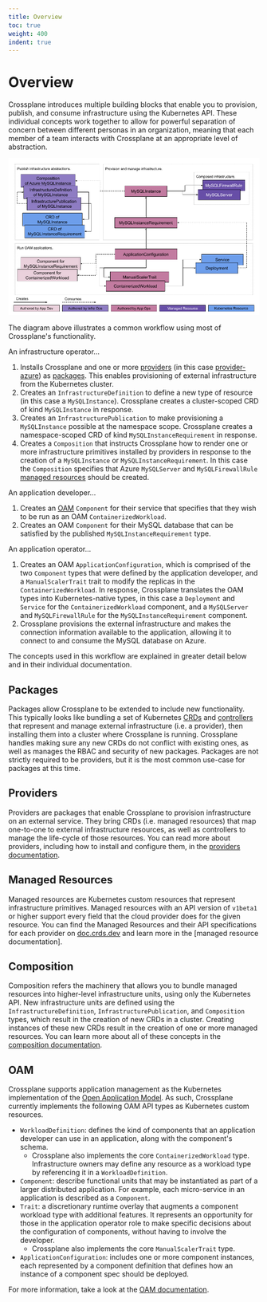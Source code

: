 ```yaml
---
title: Overview
toc: true
weight: 400
indent: true
---
```


# Overview

Crossplane introduces multiple building blocks that enable you to provision,
publish, and consume infrastructure using the Kubernetes API. These individual
concepts work together to allow for powerful separation of concern between
different personas in an organization, meaning that each member of a team
interacts with Crossplane at an appropriate level of abstraction.

![Crossplane Concepts]

The diagram above illustrates a common workflow using most of Crossplane's
functionality.

An infrastructure operator...
1. Installs Crossplane and one or more [providers] (in this case
   [provider-azure]) as [packages]. This enables provisioning of external
   infrastructure from the Kubernetes cluster.
2. Creates an `InfrastructureDefinition` to define a new type of resource (in
   this case a `MySQLInstance`). Crossplane creates a cluster-scoped CRD of kind
   `MySQLInstance` in response.
3. Creates an `InfrastructurePublication` to make provisioning a `MySQLInstance`
   possible at the namespace scope. Crossplane creates a namespace-scoped CRD of
   kind `MySQLInstanceRequirement` in response.
4. Creates a `Composition` that instructs Crossplane how to render one or more
   infrastructure primitives installed by providers in response to the creation
   of a `MySQLInstance` or `MySQLInstanceRequirement`. In this case the
   `Composition` specifies that Azure `MySQLServer` and `MySQLFirewallRule`
   [managed resources] should be created.

An application developer...
1. Creates an [OAM] `Component` for their service that specifies that they wish
   to be run as an OAM `ContainerizedWorkload`.
2. Creates an OAM `Component` for their MySQL database that can be satisfied by
   the published `MySQLInstanceRequirement` type.

An application operator...
1. Creates an OAM `ApplicationConfiguration`, which is comprised of the two
   `Component` types that were defined by the application developer, and a
   `ManualScalerTrait` trait to modify the replicas in the
   `ContainerizedWorkload`. In response, Crossplane translates the OAM types
   into Kubernetes-native types, in this case a `Deployment` and `Service` for
   the `ContainerizedWorkload` component, and a `MySQLServer` and
   `MySQLFirewallRule` for the `MySQLInstanceRequirement` component.
2. Crossplane provisions the external infrastructure and makes the connection
   information available to the application, allowing it to connect to and
   consume the MySQL database on Azure.

The concepts used in this workflow are explained in greater detail below and in
their individual documentation.

## Packages

Packages allow Crossplane to be extended to include new functionality. This
typically looks like bundling a set of Kubernetes [CRDs] and [controllers] that
represent and manage external infrastructure (i.e. a provider), then installing
them into a cluster where Crossplane is running. Crossplane handles making sure
any new CRDs do not conflict with existing ones, as well as manages the RBAC and
security of new packages. Packages are not strictly required to be providers,
but it is the most common use-case for packages at this time.

## Providers

Providers are packages that enable Crossplane to provision infrastructure on an
external service. They bring CRDs (i.e. managed resources) that map one-to-one
to external infrastructure resources, as well as controllers to manage the
life-cycle of those resources. You can read more about providers, including how
to install and configure them, in the [providers documentation].

## Managed Resources

Managed resources are Kubernetes custom resources that represent infrastructure
primitives. Managed resources with an API version of `v1beta1` or higher support
every field that the cloud provider does for the given resource. You can find
the Managed Resources and their API specifications for each provider on
[doc.crds.dev] and learn more in the [managed resource documentation]. 

## Composition

Composition refers the machinery that allows you to bundle managed resources
into higher-level infrastructure units, using only the Kubernetes API. New
infrastructure units are defined using the `InfrastructureDefinition`,
`InfrastructurePublication`, and `Composition` types, which result in the
creation of new CRDs in a cluster. Creating instances of these new CRDs result
in the creation of one or more managed resources. You can learn more about all
of these concepts in the [composition documentation].

## OAM

Crossplane supports application management as the Kubernetes implementation of
the [Open Application Model]. As such, Crossplane currently implements the
following OAM API types as Kubernetes custom resources.

* `WorkloadDefinition`: defines the kind of components that an application
  developer can use in an application, along with the component's schema.
  * Crossplane also implements the core `ContainerizedWorkload` type.
    Infrastructure owners may define any resource as a workload type by
    referencing it in a `WorkloadDefinition`.
* `Component`: describe functional units that may be instantiated as part of a
  larger distributed application. For example, each micro-service in an
  application is described as a `Component`.
* `Trait`: a discretionary runtime overlay that augments a component workload
  type with additional features. It represents an opportunity for those in the
  application operator role to make specific decisions about the configuration
  of components, without having to involve the developer.
  * Crossplane also implements the core `ManualScalerTrait` type.
* `ApplicationConfiguration`: includes one or more component instances, each
  represented by a component definition that defines how an instance of a
  component spec should be deployed.

For more information, take a look at the [OAM documentation].

<!-- Named Links -->

[Crossplane Concepts]: crossplane-concepts.png
[providers]: #providers
[provider-azure]: https://github.com/crossplane/provider-azure
[packages]: #packages
[managed resources]: #managed-resources
[OAM]: #oam
[CRDs]: https://kubernetes.io/docs/concepts/extend-kubernetes/api-extension/custom-resources/
[controllers]: https://kubernetes.io/docs/concepts/extend-kubernetes/api-extension/custom-resources/#custom-controllers
[providers documentation]: providers.md
[doc.crds.dev]: https://doc.crds.dev
[managed resources documentation]: managed-resources.md
[composition documentation]: composition.md
[Open Application Model]: https://oam.dev/
[OAM documentation]: oam.md
